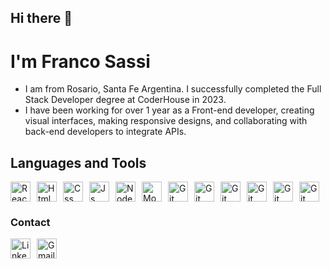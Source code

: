 ## Hi there 👋

<!--
**Franco97sassi/Franco97sassi** is a ✨ _special_ ✨ repository because its `README.md` (this file) appears on your GitHub profile.

Here are some ideas to get you started:

- 🔭 I’m currently working on ...
- 🌱 I’m currently learning ...
- 👯 I’m looking to collaborate on ...
- 🤔 I’m looking for help with ...
- 💬 Ask me about ...
- 📫 How to reach me: ...
- 😄 Pronouns: ...
- ⚡ Fun fact: ...
-->
# I'm Franco Sassi
- I am from Rosario, Santa Fe Argentina. I successfully completed the Full Stack Developer degree at CoderHouse in 2023.
- I have been working for over 1 year as a Front-end developer, creating visual interfaces, making responsive designs, and collaborating with back-end developers to integrate APIs.

## Languages and Tools
<div style="display:flex; align-items:center ;gap:10px;">
<img src="https://cdn.icon-icons.com/icons2/2415/PNG/512/react_original_logo_icon_146374.png" alt="React Logo" width="32"/>
<img src="https://cdn.icon-icons.com/icons2/2107/PNG/512/file_type_html_icon_130541.png" alt="Html Logo" width="32"/>
<img src="https://cdn.icon-icons.com/icons2/2107/PNG/512/file_type_css_icon_130661.png" alt="Css Logo" width="32"/>
<img src="https://cdn.icon-icons.com/icons2/2108/PNG/512/javascript_icon_130900.png" alt="Js Logo" width="32"/>
<img src="https://cdn.icon-icons.com/icons2/2107/PNG/512/file_type_node_icon_130301.png" alt="Node Logo" width="32"/>
<img src="https://cdn.icon-icons.com/icons2/2415/PNG/512/mongodb_original_logo_icon_146424.png" alt="Mongo Logo" width="32"/>
<img src="https://cdn.icon-icons.com/icons2/112/PNG/512/python_18894.png" alt="Git Logo" width="32"/>
<img src="https://cdn.icon-icons.com/icons2/2107/PNG/96/file_type_sass_icon_130182.png" alt="Git Logo" width="32"/>
<img src="https://cdn.icon-icons.com/icons2/691/PNG/512/google_firebase_icon-icons.com_61475.png" alt="Git Logo" width="32"/>
<img src="https://cdn.icon-icons.com/icons2/3053/PNG/512/postman_macos_bigsur_icon_189815.png" alt="Git Logo" width="32"/>
<img src="https://cdn.icon-icons.com/icons2/2107/PNG/512/file_type_typescript_official_icon_130107.png" alt="Git Logo" width="32"/>
 <img src="https://cdn.icon-icons.com/icons2/2407/PNG/512/docker_icon_146192.png" alt="Git Logo" width="32"/>

</div> 
 
 ### Contact
 <div style="display:flex; align-items:center ;gap:10px;">
 <a href="https://www.linkedin.com/in/franco-sassi-777b0317a/">
    <img src="https://cdn.icon-icons.com/icons2/805/PNG/512/linkedin_icon-icons.com_65929.png" alt="Linkedin Logo" width="32"/>
 </a>
<a href="mailto:franco.sassi97@gmail.com">
   <img src="https://cdn.icon-icons.com/icons2/2631/PNG/512/gmail_new_logo_icon_159149.png" alt="Gmail Logo" width="32"/>
</a>
</div>
